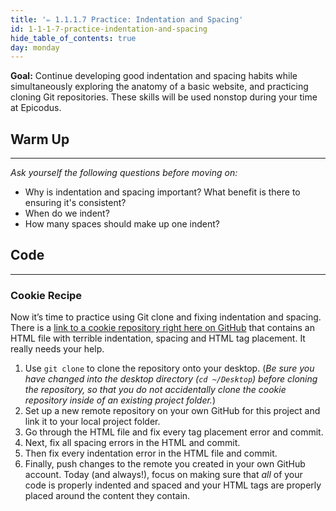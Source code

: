 ```yaml
---
title: '✏️ 1.1.1.7 Practice: Indentation and Spacing'
id: 1-1-1-7-practice-indentation-and-spacing
hide_table_of_contents: true
day: monday
---
```


**Goal:** Continue developing good indentation and spacing habits while simultaneously exploring the anatomy of a basic website, and practicing cloning Git repositories. These skills will be used nonstop during your time at Epicodus.

## Warm Up

---

_Ask yourself the following questions before moving on:_

* Why is indentation and spacing important? What benefit is there to ensuring it's consistent?
* When do we indent?
* How many spaces should make up one indent?

## Code
---

### Cookie Recipe

Now it’s time to practice using Git clone and fixing indentation and spacing. There is a [link to a cookie repository right here on GitHub](https://github.com/epicodus-lessons/cookie-recipe) that contains an HTML file with terrible indentation, spacing and HTML tag placement.  It really needs your help.  

1.  Use `git clone` to clone the repository onto your desktop. (_Be sure you have changed into the desktop directory (`cd ~/Desktop`) before cloning the repository, so that you do not accidentally clone the cookie repository inside of an existing project folder._)
2.  Set up a new remote repository on your own GitHub for this project and link it to your local project folder.
3.  Go through the HTML file and fix every tag placement error and commit.
4.  Next, fix all spacing errors in the HTML and commit.
5. Then fix every indentation error in the HTML file and commit.
6.  Finally, push changes to the remote you created in your own GitHub account.
Today (and always!), focus on making sure that _all_ of your code is properly indented and spaced and your HTML tags are properly placed around the content they contain.
